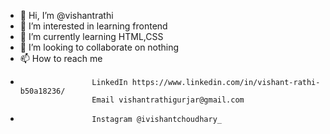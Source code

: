 - 👋 Hi, I’m @vishantrathi
- 👀 I’m interested in learning frontend
- 🌱 I’m currently learning HTML,CSS
- 💞️ I’m looking to collaborate on nothing
- 📫 How to reach me 
-                     LinkedIn https://www.linkedin.com/in/vishant-rathi-b50a18236/
                      Email vishantrathigurjar@gmail.com
-                     Instagram @ivishantchoudhary_

<!---
vishantrathi/vishantrathi is a ✨ special ✨ repository because its `README.md` (this file) appears on your GitHub profile.
You can click the Preview link to take a look at your changes.
--->
